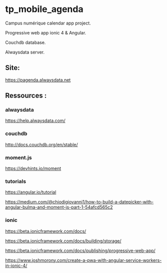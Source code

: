 # tp_mobile_agenda

Campus numérique calendar app project.

Progressive web app ionic 4 & Angular.

Couchdb database.

Alwaysdata server.

## Site:

   https://pagenda.alwaysdata.net

## Ressources :

### alwaysdata

  https://help.alwaysdata.com/
  
 ### couchdb 
 
  http://docs.couchdb.org/en/stable/
  
  ### moment.js
  
  https://devhints.io/moment
  
  ### tutorials

  https://angular.io/tutorial
  
  https://medium.com/@chiodigiovanni1/how-to-build-a-datepicker-with-angular-bulma-and-moment-js-part-1-54afcd565c2
  
  ### ionic
  
  https://beta.ionicframework.com/docs/
  
  https://beta.ionicframework.com/docs/building/storage/
  
  https://beta.ionicframework.com/docs/publishing/progressive-web-app/
  
  https://www.joshmorony.com/create-a-pwa-with-angular-service-workers-in-ionic-4/
  
  
  

